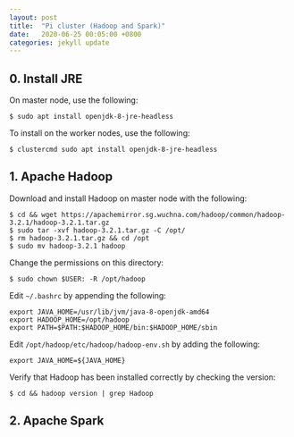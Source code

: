 ```yaml
---
layout: post
title:  "Pi cluster (Hadoop and Spark)"
date:   2020-06-25 00:05:00 +0800
categories: jekyll update
---
```


## 0. Install JRE

On master node, use the following:

```
$ sudo apt install openjdk-8-jre-headless
```

To install on the worker nodes, use the following:

```
$ clustercmd sudo apt install openjdk-8-jre-headless
```

## 1. Apache Hadoop

Download and install Hadoop on master node with the following:

```
$ cd && wget https://apachemirror.sg.wuchna.com/hadoop/common/hadoop-3.2.1/hadoop-3.2.1.tar.gz
$ sudo tar -xvf hadoop-3.2.1.tar.gz -C /opt/
$ rm hadoop-3.2.1.tar.gz && cd /opt
$ sudo mv hadoop-3.2.1 hadoop
```

Change the permissions on this directory:

```
$ sudo chown $USER: -R /opt/hadoop
```

Edit `~/.bashrc` by appending the following:

```
export JAVA_HOME=/usr/lib/jvm/java-8-openjdk-amd64
export HADOOP_HOME=/opt/hadoop
export PATH=$PATH:$HADOOP_HOME/bin:$HADOOP_HOME/sbin
```

Edit `/opt/hadoop/etc/hadoop/hadoop-env.sh` by adding the following:

```
export JAVA_HOME=${JAVA_HOME}
```

Verify that Hadoop has been installed correctly by checking the version:

```
$ cd && hadoop version | grep Hadoop
```

## 2. Apache Spark

